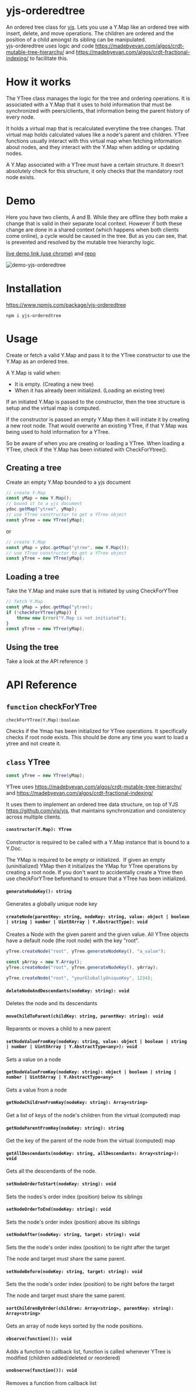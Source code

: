 # yjs-orderedtree

An ordered tree class for [yjs](https://github.com/yjs/yjs). Lets you use a Y.Map like an ordered tree with insert, delete, and move operations. The children are ordered and the position of a child amongst its sibling can be manipulated.  
yjs-orderedtree uses logic and code https://madebyevan.com/algos/crdt-mutable-tree-hierarchy/ and https://madebyevan.com/algos/crdt-fractional-indexing/ to facilitate this.

# How it works

The YTree class manages the logic for the tree and ordering operations. It is associated with a Y.Map that it uses to hold information that must be synchronized with peers/clients, that information being the parent history of every node.

It holds a virtual map that is recalculated everytime the tree changes. That virtual map holds calculated values like a node's parent and children. YTree functions usually interact with this virtual map when fetching information about nodes, and they interact with the Y.Map when adding or updating nodes. 

A Y.Map associated with a YTree must have a certain structure. It doesn't absolutely check for this structure, it only checks that the mandatory root node exists. 

# Demo
Here you have two clients, A and B. While they are offline they both make a change that is valid in their separate local context. However if both these change are done in a shared context (which happens when both clients come online), a cycle would be caused in the tree. But as you can see, that is prevented and resolved by the mutable tree hierarchy logic.

[live demo link (use chrome)](https://yjs-orderedtree-react-example.vercel.app/) and [repo](https://github.com/Yeshan-K/yjs-orderedtree-react-example)

![demo-yjs-orderedtree](https://github.com/user-attachments/assets/fea1f247-ac2e-4aa6-84e6-77e184b7c177)

# Installation
https://www.npmjs.com/package/yjs-orderedtree
```
npm i yjs-orderedtree
```

# Usage

Create or fetch a valid Y.Map and pass it to the YTree constructor to use the Y.Map as an ordered tree.

A Y.Map is valid when:

*   It is empty. (Creating a new tree)
*   When it has already been initialized. (Loading an existing tree)

If an initiated Y.Map is passed to the constructor, then the tree structure is setup and the virtual map is computed.

If the constructor is passed an empty Y.Map then it will initiate it by creating a new root node. That would overwrite an existing YTree, if that Y.Map was being used to hold information for a YTree. 

So be aware of when you are creating or loading a YTree. When loading a YTree, check if the Y.Map has been initiated with CheckForYtree().

## Creating a tree

Create an empty Y.Map bounded to a yjs document

```javascript
// create Y.Map
const yMap = new Y.Map();
// bound it to a yjs document
ydoc.getMap("ytree", yMap);
// use YTree constructor to get a YTree object
const yTree = new YTree(yMap);
```

or

```javascript
// create Y.Map
const yMap = ydoc.getMap("ytree", new Y.Map());
// use YTree constructor to get a YTree object
const yTree = new YTree(yMap);
```

## Loading a tree

Take the Y.Map and make sure that is initiated by using CheckForYTree

```javascript
// fetch Y.Map
const yMap = ydoc.getMap("ytree);
if (!checkForYTree(yMap)) {
    throw new Error("Y.Map is not initiated");
}
const yTree = new YTree(yMap);
```

## Using the tree

Take a look at the API reference :)

# API Reference

## `function` checkForYTree

`checkForYTree(Y.Map):boolean`

Checks if the Ymap has been initialized for YTree operations. It specifically checks if root node exists. This should be done any time you want to load a ytree and not create it.

## `class` YTree

```javascript
const yTree = new YTree(yMap);
```

YTree uses https://madebyevan.com/algos/crdt-mutable-tree-hierarchy/ and https://madebyevan.com/algos/crdt-fractional-indexing/

It uses them to implement an ordered tree data structure, on top of YJS https://github.com/yjs/yjs, that maintains synchronization and consistency across multiple clients.

#### `constructor(Y.Map): YTree`

Constructor is required to be called with a Y.Map instance that is bound to a Y.Doc.

The YMap is required to be empty or initialized.  If given an empty (uninitialized) YMap then it initializes the YMap for YTree operations by creating a root node. If you don't want to accidentally create a Ytree then use checkForYTree beforehand to ensure that a YTree has been initialized.

#### `generateNodeKey(): string`

Generates a globally unique node key

#### `createNode(parentKey: string, nodeKey: string, value: object | boolean | string | number | Uint8Array | Y.AbstractType): void`

Creates a Node with the given parent and the given value. 
All YTree objects have a default node (the root node) with the key "root".

```javascript
yTree.createNode("root", yTree.generateNodeKey(), "a_value");

const yArray = new Y.Array();
yTree.createNode("root", yTree.generateNodeKey(), yArray);

yTree.createNode("root", "yourGloballyUniqueKey", 1234);
```

#### `deleteNodeAndDescendants(nodeKey: string): void`

Deletes the node and its descendants

#### `moveChildToParent(childKey: string, parentKey: string): void`

Reparents or moves a child to a new parent 

#### `setNodeValueFromKey(nodeKey: string, value: object | boolean | string | number | Uint8Array | Y.AbstractType<any>): void`

Sets a value on a node

#### `getNodeValueFromKey(nodeKey: string): object | boolean | string | number | Uint8Array | Y.AbstractType<any>`

Gets a value from a node

#### `getNodeChildrenFromKey(nodeKey: string): Array<string>`

Get a list of keys of the node's children from the virtual (computed) map

#### `getNodeParentFromKey(nodeKey: string): string`

Get the key of the parent of the node from the virtual (computed) map

#### `getAllDescendants(nodeKey: string, allDescendants: Array<string>): void`

Gets all the descendants of the node.

#### `setNodeOrderToStart(nodeKey: string): void`

Sets the nodes's order index (position) below its siblings

#### `setNodeOrderToEnd(nodeKey: string): void`

Sets the node's order index (position) above its siblings

#### `setNodeAfter(nodeKey: string, target: string): void`

Sets the the node's order index (position) to be right after the target

The node and target must share the same parent.

#### `setNodeBefore(nodeKey: string, target: string): void`

Sets the the node's order index (position) to be right before the target

The node and target must share the same parent.

#### `sortChildrenByOrder(children: Array<string>, parentKey: string): Array<string>`

Gets an array of node keys sorted by the node positions.

#### `observe(function()): void`

Adds a function to callback list, function is called whenever YTree is modified (children added/deleted or reordered)

#### `unobserve(function()): void`

Removes a function from callback list
 
